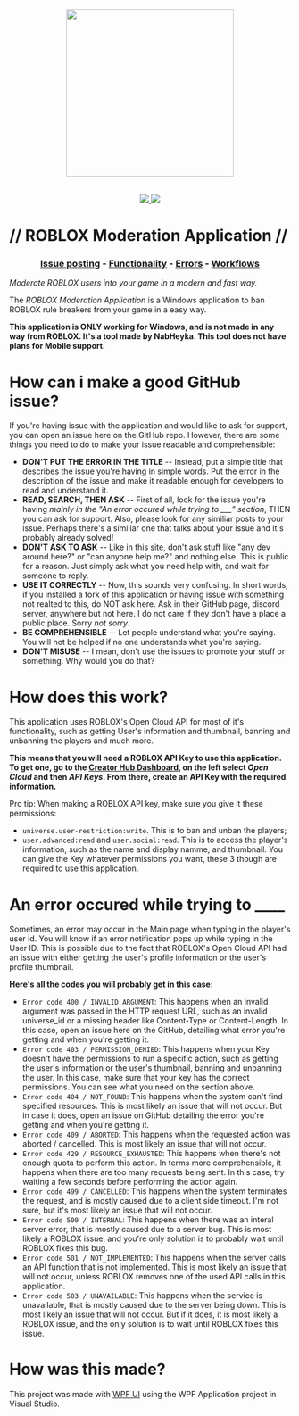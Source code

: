 <div align="center">
<img src="https://upload.wikimedia.org/wikipedia/commons/thumb/7/70/Roblox_Corporation_2025_logo.svg/640px-Roblox_Corporation_2025_logo.svg.png" Height="300" align="center" />
</div>

<div align="center">
  <br/>
  <p>
    <a href="https://github.com/nabheyka880/Roblox-Moderation-Application/releases/">
      <img src="https://img.shields.io/github/downloads/nabheyka880/Roblox-Moderation-Application/total?color=b5b5b5"/>
    </a>
    <a href="https://github.com/nabheyka880/Roblox-Moderation-Application/releases/latest">
      <img src="https://img.shields.io/github/v/release/nabheyka880/Roblox-Moderation-Application?style=flat&label=latest&color=237ff7"/>
    </a>
  </p>
</div>
  
# // ROBLOX Moderation Application //

<h3 align="center">
  <a href="https://github.com/nabheyka880/ROBLOX-Moderation-Application#how-can-i-make-a-good-github-issue">Issue posting</a>
  <span> - </span>
  <a href="https://github.com/nabheyka880/ROBLOX-Moderation-Application#how-does-this-work">Functionality</a>
  <span> - </span>
  <a href="https://github.com/nabheyka880/ROBLOX-Moderation-Application#an-error-occured-while-trying-to-____">Errors</a>
  <span> - </span>
  <a href="https://github.com/nabheyka880/ROBLOX-Moderation-Application#how-was-this-made">Workflows</a>
</h3>

*Moderate ROBLOX users into your game in a modern and fast way.*

The *ROBLOX Moderation Application* is a Windows application to ban ROBLOX rule breakers from your game in a easy way.

**This application is ONLY working for Windows, and is not made in any way from ROBLOX. It's a tool made by NabHeyka. This tool does not have plans for Mobile support.**

# How can i make a good GitHub issue?
If you're having issue with the application and would like to ask for support, you can open an issue here on the GitHub repo.
However, there are some things you need to do to make your issue readable and comprehensible:
- **DON'T PUT THE ERROR IN THE TITLE** -- Instead, put a simple title that describes the issue you're having in simple words. Put the error in the description of the issue and make it readable enough for developers to read and understand it.
- **READ, SEARCH, THEN ASK** -- First of all, look for the issue you're having *mainly in the "An error occured while trying to ___" section*, THEN you can ask for support. Also, please look for any similiar posts to your issue. Perhaps there's a similiar one that talks about your issue and it's probably already solved!
- **DON'T ASK TO ASK** -- Like in this [site](https://dontasktoask.com), don't ask stuff like "any dev around here?" or "can anyone help me?" and nothing else. This is public for a reason. Just simply ask what you need help with, and wait for someone to reply.
- **USE IT CORRECTLY** -- Now, this sounds very confusing. In short words, if you installed a fork of this application or having issue with something not realted to this, do NOT ask here. Ask in their GitHub page, discord server, anywhere but not here. I do not care if they don't have a place a public place. Sorry *not sorry*.
- **BE COMPREHENSIBLE** -- Let people understand what you're saying. You will not be helped if no one understands what you're saying.
- **DON'T MISUSE** -- I mean, don't use the issues to promote your stuff or something. Why would you do that?

# How does this work?
This application uses ROBLOX's Open Cloud API for most of it's functionality, such as getting User's information and thumbnail, banning and unbanning the players and much more.

**This means that you will need a ROBLOX API Key to use this application. To get one, go to the [Creator Hub Dashboard](create.roblox.com/dashboard), on the left select *Open Cloud* and then *API Keys*. From there, create an API Key with the required information.**

Pro tip: When making a ROBLOX API key, make sure you give it these permissions:
- `universe.user-restriction:write`. This is to ban and unban the players;
- `user.advanced:read` and `user.social:read`. This is to access the player's information, such as the name and display namme, and thumbnail.
You can give the Key whatever permissions you want, these 3 though are required to use this application.

# An error occured while trying to ____
Sometimes, an error may occur in the Main page when typing in the player's user id. You will know if an error notification pops up while typing in the User ID. This is possible due to the fact that ROBLOX's Open Cloud API had an issue with either getting the user's profile information or the user's profile thumbnail. 

**Here's all the codes you will probably get in this case:**
- `Error code 400 / INVALID_ARGUMENT`: This happens when an invalid argument was passed in the HTTP request URL, such as an invalid universe_id or a missing header like Content-Type or Content-Length. In this case, open an issue here on the GitHub, detailing what error you're getting and when you're getting it.
- `Error code 403 / PERMISSION_DENIED`: This happens when your Key doesn't have the permissions to run a specific action, such as getting the user's information or the user's thumbnail, banning and unbanning the user. In this case, make sure that your key has the correct permissions. You can see what you need on the section above.
- `Error code 404 / NOT_FOUND`: This happens when the system can't find specified resources. This is most likely an issue that will not occur. But in case it does, open an issue on GitHub detailing the error you're getting and when you're getting it.
- `Error code 409 / ABORTED`: This happens when the requested action was aborted / cancelled. This is most likely an issue that will not occur.
- `Error code 429 / RESOURCE_EXHAUSTED`: This happens when there's not enough quota to perform this action. In terms more comprehensible, it happens when there are too many requests being sent. In this case, try waiting a few seconds before performing the action again.
- `Error code 499 / CANCELLED`: This happens when the system terminates the request, and is mostly caused due to a client side timeout. I'm not sure, but it's most likely an issue that will not occur.
- `Error code 500 / INTERNAL`: This happens when there was an interal server error, that is mostly caused due to a server bug. This is most likely a ROBLOX issue, and you're only solution is to probably wait until ROBLOX fixes this bug.
- `Error code 501 / NOT_IMPLEMENTED`: This happens when the server calls an API function that is not implemented. This is most likely an issue that will not occur, unless ROBLOX removes one of the used API calls in this application.
- `Error code 503 / UNAVAILABLE`: This happens when the service is unavailable, that is mostly caused due to the server being down. This is most likely an issue that will not occur. But if it does, it is most likely a ROBLOX issue, and the only solution is to wait until ROBLOX fixes this issue.

# How was this made?
This project was made with [WPF UI](https://wpfui.lepo.co/) using the WPF Application project in Visual Studio.
